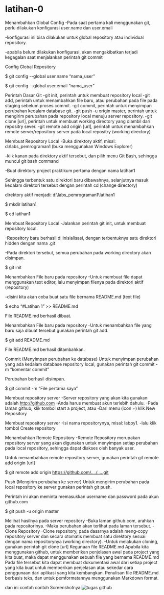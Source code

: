 # latihan-0

Menambahkan Global Config
 -Pada saat pertama kali menggunakan git, perlu dilakukan konfigurasi user.name dan user.email

 -konfigurasi ini bisa dilakukan untuk global repository atau individual repository.

 -apabila belum dilakukan konfigurasi, akan mengakibatkan terjadi kegagalan saat menjalankan perintah git commit

Config Global Repository

$ git config --global user.name “nama_user”

$ git config --global user.email “nama_user”

Perintah Dasar Git
 -git init, perintah untuk membuat repository local
 -git add, perintah untuk menambahkan file baru, atau perubahan pada file pada staging sebelum proses commit.
 -git commit, perintah untuk menyimpan perubahan kedalam database git.
 -git push -u origin master, perintah untuk mengirim perubahan pada repository local menuju server repository.
 -git clone [url], perintah untuk membuat working directory yang diambil dari repositry sever.
 -git remote add origin [url], perintah untuk menambahkan remote server/repository server pada local repositry (working directory)

Membuat Repository Local
 -Buka direktory aktif, misal: d:\labs_pemrograman1 (buka menggunakan Windows Explorer)

 -klik kanan pada direktory aktif tersebut, dan pilih menu Git Bash, sehingga muncul git bash command

 -Buat direktory project praktikum pertama dengan nama latihan1

Sehingga terbentuk satu direktori baru dibawahnya, selanjutnya masuk kedalam direktori tersebut dengan perintah cd (change directory)

direktory aktif menjadi: d:\labs_pemrograman1\latihan1

$ mkdir latihan1

$ cd latihan1

Membuat Repository Local
 -Jalankan perintah git init, untuk membuat repository local.

 -Repository baru berhasil di inisialisasi, dengan terbentuknya satu direktori hidden dengan nama .git

 -Pada direktori tersebut, semua perubahan pada working directory akan disimpan.

$ git init

Menambahkan File baru pada repository
 -Untuk membuat file dapat menggunakan text editor, lalu menyimpan filenya pada direktori aktif (repository)

 -disini kita akan coba buat satu file bernama README.md (text file)

$ echo “#Latihan 1” >> README.md

File README.md berhasil dibuat.

Menambahkan File baru pada repository
 -Untuk menambahkan file yang baru saja dibuat tersebut gunakan perintah git add.

$ git add README.md

File README.md berhasil ditambahkan.

Commit (Menyimpan perubahan ke database)
Untuk menyimpan perubahan yang ada kedalam database repository local, gunakan perintah git commit -m “komentar commit”

Perubahan berhasil disimpan.

$ git commit -m “File pertama saya”

Membuat repository server
 -Server repository yang akan kita gunakan adalah http://github.com
 -Anda harus membuat akun terlebih dahulu.
 -Pada laman github, klik tombol start a project, atau
 -Dari menu (icon +) klik New Repository

Membuat repository server
 -Isi nama repositorynya, misal: labpy1.
 -lalu klik tombol Create repository

Menambahkan Remote Repository
 -Remote Repository merupakan repository server yang akan digunakan untuk menyimpan setiap perubahan pada local repository, sehingga dapat diakses oleh banyak user.

Untuk menambahkan remote repository server, gunakan perintah git remote add origin [url]

$ git remote add origin https://github.com/..../.....git

Push (Mengirim perubahan ke server)
Untuk mengirim perubahan pada local repository ke server gunakan perintah git push.

Perintah ini akan meminta memasukkan username dan password pada akun github.com

$ git push -u origin master

Melihat hasilnya pada server repository
 -Buka laman github.com, arahkan pada repositorinya.
 -Maka perubahan akan terlihat pada laman tersebut.
 -Clone Repository
 -Clone repository, pada dasarnya adalah meng-copy repository server dan secara otomatis membuat satu direktory sesuai dengan nama repositorynya (working directory).
 -Untuk melakukan cloning, gunakan perintah git clone [url]
Kegunaan file README.md
Apabila kita menggunakan github, untuk memberikan penjelasan awal pada project yang kita buat, maka dapat menggunakan sebuah file yang bernama README.md
Pada file tersebut kita dapat membuat dokumentasi awal dari setiap project yang kita buat untuk memberikan penjelasan atau sekedar cara penggunaan dari aplikasi yang kita kembangkan.
Penulisan file README.md berbasis teks, dan untuk pemformatannya menggunakan Markdown format.

dan ini contoh contoh Screenshotnya
![tugas github](https://user-images.githubusercontent.com/46511665/51580702-ff455500-1ef7-11e9-8ff1-72a9c65640a0.png)
